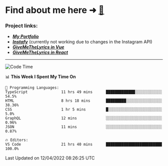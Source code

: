 # Find about me here ➜ [🧑](https://pauabella.dev)

### Project links:
- ***[My Portfolio](https://pauabella.dev)***
- ***[Instafy](https://instafy.me)*** (currently not working due to changes in the Instagram API)
- ***[GiveMeTheLyrics in Vue](https://lyrics.pauabella.dev)***
- ***[GiveMeTheLyrics in React](https://pauabella.dev/GiveMeTheLyrics)***

---
<!--START_SECTION:waka-->
![Code Time](http://img.shields.io/badge/Code%20Time-943%20hrs%2033%20mins-blue)

📊 **This Week I Spent My Time On** 

```text
💬 Programming Languages: 
TypeScript               11 hrs 49 mins      █████████████░░░░░░░░░░░░   54.5% 
HTML                     8 hrs 18 mins       █████████░░░░░░░░░░░░░░░░   38.36% 
CSS                      1 hr 5 mins         █░░░░░░░░░░░░░░░░░░░░░░░░   5.0% 
GraphQL                  12 mins             ░░░░░░░░░░░░░░░░░░░░░░░░░   0.96% 
JSON                     11 mins             ░░░░░░░░░░░░░░░░░░░░░░░░░   0.87%

🔥 Editors: 
VS Code                  21 hrs 40 mins      █████████████████████████   100.0%

```


 Last Updated on 12/04/2022 08:26:25 UTC
<!--END_SECTION:waka-->
